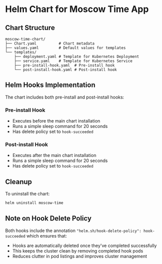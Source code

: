 # Helm Chart for Moscow Time App

## Chart Structure

```
moscow-time-chart/
├── Chart.yaml          # Chart metadata
├── values.yaml         # Default values for templates
└── templates/
    ├── deployment.yaml # Template for Kubernetes Deployment
    ├── service.yaml    # Template for Kubernetes Service
    ├── pre-install-hook.yaml  # Pre-install hook
    └── post-install-hook.yaml # Post-install hook
```

## Helm Hooks Implementation

The chart includes both pre-install and post-install hooks:

### Pre-install Hook
- Executes before the main chart installation
- Runs a simple sleep command for 20 seconds
- Has delete policy set to `hook-succeeded`

### Post-install Hook
- Executes after the main chart installation
- Runs a simple sleep command for 20 seconds
- Has delete policy set to `hook-succeeded`

## Cleanup

To uninstall the chart:
```bash
helm uninstall moscow-time
```

## Note on Hook Delete Policy

Both hooks include the annotation `"helm.sh/hook-delete-policy": hook-succeeded` which ensures that:
- Hooks are automatically deleted once they've completed successfully
- This keeps the cluster clean by removing completed hook pods
- Reduces clutter in pod listings and improves cluster management 